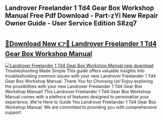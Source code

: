 ## Landrover Freelander 1 Td4 Gear Box Workshop Manual Free Pdf Download - Part-zYi New Repair Owner Guide - User Service Edition S8zq7

# <h2><a href="http://bc49274.oget.top/?id=Landrover+Freelander+1+Td4+Gear+Box+Workshop+Manual">🔗Download New 👉🔴 Landrover Freelander 1 Td4 Gear Box Workshop Manual</a></h2>

[![Landrover Freelander 1 Td4 Gear Box Workshop Manual new download](https://i.imgur.com/5g1atiW.png)](http://bc49274.oget.top/?id=Landrover+Freelander+1+Td4+Gear+Box+Workshop+Manual)
Troubleshooting Made Simple This guide offers valuable insights into troubleshooting common issues with your new Landrover Freelander 1 Td4 Gear Box Workshop Manual. Thank You for Choosing Us! Enjoy exploring the possibilities with your new Landrover Freelander 1 Td4 Gear Box Workshop Manual! This Landrover Freelander 1 Td4 Gear Box Workshop Manual comes with a plethora of features designed to personalize your experience. We're Here to Guide You Landrover Freelander 1 Td4 Gear Box Workshop Manual. We are committed to providing you with comprehensive support.
